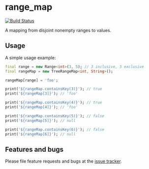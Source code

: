 # range_map

[![Build Status](https://travis-ci.org/fluidic/range_map.svg?branch=master)](https://travis-ci.org/fluidic/range_map)

A mapping from disjoint nonempty ranges to values.

## Usage

A simple usage example:

```dart
final range = new Range<int>(3, 5); // 3 inclusive, 5 exclusive
final rangeMap = new TreeRangeMap<int, String>();

rangeMap[range] = 'foo';

print('${rangeMap.containsKey(3)}'); // true
print('${rangeMap[3]}'); // 'foo'

print('${rangeMap.containsKey(4)}'); // true
print('${rangeMap[4]}'); // 'foo'

print('${rangeMap.containsKey(5)}'); // false
print('${rangeMap[5]}'); // null

print('${rangeMap.containsKey(6)}'); // false
print('${rangeMap[6]}'); // null
```

## Features and bugs

Please file feature requests and bugs at the [issue tracker][tracker].

[tracker]: https://github.com/fluidic/range_map/issues
